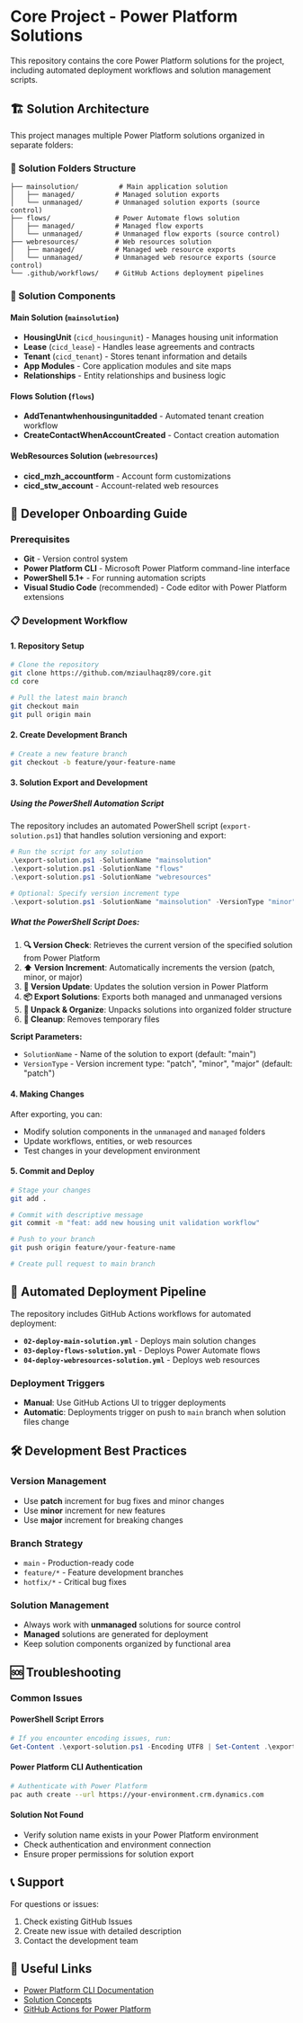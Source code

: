 # Core Project - Power Platform Solutions

This repository contains the core Power Platform solutions for the project, including automated deployment workflows and solution management scripts.

## 🏗️ Solution Architecture

This project manages multiple Power Platform solutions organized in separate folders:

### 📁 Solution Folders Structure

```
├── mainsolution/          # Main application solution
│   ├── managed/          # Managed solution exports
│   └── unmanaged/        # Unmanaged solution exports (source control)
├── flows/                # Power Automate flows solution
│   ├── managed/          # Managed flow exports
│   └── unmanaged/        # Unmanaged flow exports (source control)
├── webresources/         # Web resources solution
│   ├── managed/          # Managed web resource exports
│   └── unmanaged/        # Unmanaged web resource exports (source control)
└── .github/workflows/    # GitHub Actions deployment pipelines
```

### 🔧 Solution Components

#### Main Solution (`mainsolution`)
- **HousingUnit** (`cicd_housingunit`) - Manages housing unit information
- **Lease** (`cicd_lease`) - Handles lease agreements and contracts  
- **Tenant** (`cicd_tenant`) - Stores tenant information and details
- **App Modules** - Core application modules and site maps
- **Relationships** - Entity relationships and business logic

#### Flows Solution (`flows`)
- **AddTenantwhenhousingunitadded** - Automated tenant creation workflow
- **CreateContactWhenAccountCreated** - Contact creation automation

#### WebResources Solution (`webresources`)
- **cicd_mzh_accountform** - Account form customizations
- **cicd_stw_account** - Account-related web resources

## 🚀 Developer Onboarding Guide

### Prerequisites
- **Git** - Version control system
- **Power Platform CLI** - Microsoft Power Platform command-line interface
- **PowerShell 5.1+** - For running automation scripts
- **Visual Studio Code** (recommended) - Code editor with Power Platform extensions

### 📋 Development Workflow

#### 1. Repository Setup
```bash
# Clone the repository
git clone https://github.com/mziaulhaqz89/core.git
cd core

# Pull the latest main branch
git checkout main
git pull origin main
```

#### 2. Create Development Branch
```bash
# Create a new feature branch
git checkout -b feature/your-feature-name
```

#### 3. Solution Export and Development

##### Using the PowerShell Automation Script

The repository includes an automated PowerShell script (`export-solution.ps1`) that handles solution versioning and export:

```powershell
# Run the script for any solution
.\export-solution.ps1 -SolutionName "mainsolution"
.\export-solution.ps1 -SolutionName "flows" 
.\export-solution.ps1 -SolutionName "webresources"

# Optional: Specify version increment type
.\export-solution.ps1 -SolutionName "mainsolution" -VersionType "minor"
```

##### What the PowerShell Script Does:

1. **🔍 Version Check**: Retrieves the current version of the specified solution from Power Platform
2. **⬆️ Version Increment**: Automatically increments the version (patch, minor, or major)
3. **🔄 Version Update**: Updates the solution version in Power Platform
4. **📦 Export Solutions**: Exports both managed and unmanaged versions
5. **📂 Unpack & Organize**: Unpacks solutions into organized folder structure
6. **🧹 Cleanup**: Removes temporary files

**Script Parameters:**
- `SolutionName` - Name of the solution to export (default: "main")
- `VersionType` - Version increment type: "patch", "minor", "major" (default: "patch")

#### 4. Making Changes

After exporting, you can:
- Modify solution components in the `unmanaged` and `managed` folders
- Update workflows, entities, or web resources
- Test changes in your development environment

#### 5. Commit and Deploy

```bash
# Stage your changes
git add .

# Commit with descriptive message
git commit -m "feat: add new housing unit validation workflow"

# Push to your branch
git push origin feature/your-feature-name

# Create pull request to main branch
```

## 🔄 Automated Deployment Pipeline

The repository includes GitHub Actions workflows for automated deployment:

- **`02-deploy-main-solution.yml`** - Deploys main solution changes
- **`03-deploy-flows-solution.yml`** - Deploys Power Automate flows
- **`04-deploy-webresources-solution.yml`** - Deploys web resources

### Deployment Triggers
- **Manual**: Use GitHub Actions UI to trigger deployments
- **Automatic**: Deployments trigger on push to `main` branch when solution files change

## 🛠️ Development Best Practices

### Version Management
- Use **patch** increment for bug fixes and minor changes
- Use **minor** increment for new features
- Use **major** increment for breaking changes

### Branch Strategy
- `main` - Production-ready code
- `feature/*` - Feature development branches
- `hotfix/*` - Critical bug fixes

### Solution Management
- Always work with **unmanaged** solutions for source control
- **Managed** solutions are generated for deployment
- Keep solution components organized by functional area

## 🆘 Troubleshooting

### Common Issues

#### PowerShell Script Errors
```powershell
# If you encounter encoding issues, run:
Get-Content .\export-solution.ps1 -Encoding UTF8 | Set-Content .\export-solution.ps1 -Encoding UTF8
```

#### Power Platform CLI Authentication
```bash
# Authenticate with Power Platform
pac auth create --url https://your-environment.crm.dynamics.com
```

#### Solution Not Found
- Verify solution name exists in your Power Platform environment
- Check authentication and environment connection
- Ensure proper permissions for solution export

## 📞 Support

For questions or issues:
1. Check existing GitHub Issues
2. Create new issue with detailed description
3. Contact the development team

## 🔗 Useful Links

- [Power Platform CLI Documentation](https://docs.microsoft.com/en-us/power-platform/developer/cli/introduction)
- [Solution Concepts](https://docs.microsoft.com/en-us/power-platform/alm/solution-concepts-alm)
- [GitHub Actions for Power Platform](https://github.com/microsoft/powerplatform-actions)
